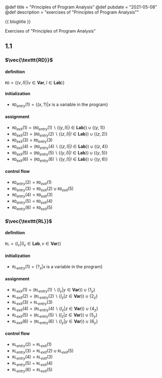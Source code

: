 @def title       = "Principles of Program Analysis"
@def pubdate     = "2021-05-08"
@def description = "exercises of \"Principles of Program Analysis\""
<!-- @def rss_pubdate = Date(2021, 4, 20) -->
<!-- @def rss         = "exercises of \"Principles of Program Analysis\"" -->

{{ blogtitle }}

Exercises of "Principles of Program Analysis"

## 1.1

### $\vec{\texttt{RD}}$

#### definition
$\texttt{RD} = \{(v, l) | (v \in \textbf{Var}, l \in \textbf{Lab})\}$

#### initialization
- $\texttt{RD}_{entry}(1) = \{(x,?) | x \text{ is a variable in the program}\}$

#### assignment
- $\texttt{RD}_{exit}(1) = (\texttt{RD}_{entry}(1) \backslash \{(y,l)|l \in \textbf{Lab}\}) \cup \{(y,1)\}$
- $\texttt{RD}_{exit}(2) = (\texttt{RD}_{entry}(2) \backslash \{(z,l)|l \in \textbf{Lab}\}) \cup \{(z,2)\}$
- $\texttt{RD}_{exit}(3) = \texttt{RD}_{entry}(3)$
- $\texttt{RD}_{exit}(4) = (\texttt{RD}_{entry}(4) \backslash \{(z,l)|l \in \textbf{Lab}\}) \cup \{(z,4)\}$
- $\texttt{RD}_{exit}(5) = (\texttt{RD}_{entry}(5) \backslash \{(y,l)|l \in \textbf{Lab}\}) \cup \{(y,5)\}$
- $\texttt{RD}_{exit}(6) = (\texttt{RD}_{entry}(6) \backslash \{(y,l)|l \in \textbf{Lab}\}) \cup \{(y,6)\}$

#### control flow
- $\texttt{RD}_{entry}(2) = \texttt{RD}_{exit}(1)$
- $\texttt{RD}_{entry}(3) = \texttt{RD}_{exit}(2) \cup \texttt{RD}_{exit}(5)$
- $\texttt{RD}_{entry}(4) = \texttt{RD}_{exit}(3)$
- $\texttt{RD}_{entry}(5) = \texttt{RD}_{exit}(4)$
- $\texttt{RD}_{entry}(6) = \texttt{RD}_{exit}(5)$

### $\vec{\texttt{RL}}$

#### definition
$\texttt{RL} = \{l_v | (l_v \in \textbf{Lab}, v \in \textbf{Var})\}$

#### initialization
- $\texttt{RL}_{entry}(1) = \{?_{x} | x \text{ is a variable in the program}\}$

#### assignment
- $\texttt{RL}_{exit}(1) = (\texttt{RL}_{entry}(1) \backslash \{l_y | y \in \textbf{Var}\}) \cup \{1_y\}$
- $\texttt{RL}_{exit}(2) = (\texttt{RL}_{entry}(2) \backslash \{l_z | z \in \textbf{Var}\}) \cup \{2_z\}$
- $\texttt{RL}_{exit}(3) = \texttt{RL}_{entry}(3)$
- $\texttt{RL}_{exit}(4) = (\texttt{RL}_{entry}(4) \backslash \{l_z | z \in \textbf{Var}\}) \cup \{4_z\}$
- $\texttt{RL}_{exit}(5) = (\texttt{RL}_{entry}(5) \backslash \{l_z | z \in \textbf{Var}\}) \cup \{5_y\}$
- $\texttt{RL}_{exit}(6) = (\texttt{RL}_{entry}(6) \backslash \{l_y | y \in \textbf{Var}\}) \cup \{6_y\}$

#### control flow
- $\texttt{RL}_{entry}(2) = \texttt{RL}_{exit}(1)$
- $\texttt{RL}_{entry}(3) = \texttt{RL}_{exit}(2) \cup \texttt{RL}_{exit}(5)$
- $\texttt{RL}_{entry}(4) = \texttt{RL}_{exit}(3)$
- $\texttt{RL}_{entry}(5) = \texttt{RL}_{exit}(4)$
- $\texttt{RL}_{entry}(6) = \texttt{RL}_{exit}(5)$
